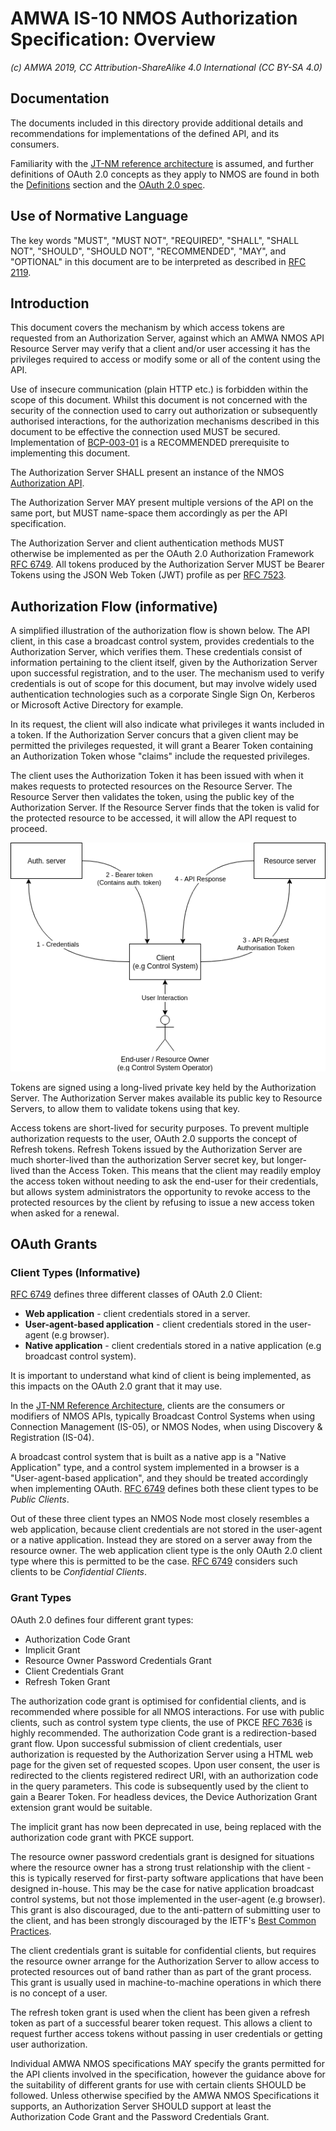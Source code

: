 # AMWA IS-10 NMOS Authorization Specification: Overview

_(c) AMWA 2019, CC Attribution-ShareAlike 4.0 International (CC BY-SA 4.0)_

## Documentation

The documents included in this directory provide additional details and recommendations for
implementations of the defined API, and its consumers.

Familiarity with the [JT-NM reference architecture](http://jt-nm.org/) is assumed, and further
definitions of OAuth 2.0 concepts as they apply to NMOS are found in both the
[Definitions](./5.0.%20Definitions.md) section and the [OAuth 2.0 spec][RFC-6749].

## Use of Normative Language

The key words "MUST", "MUST NOT", "REQUIRED", "SHALL", "SHALL NOT", "SHOULD", "SHOULD NOT",
"RECOMMENDED", "MAY", and "OPTIONAL" in this document are to be interpreted as described in [RFC
2119][RFC-2119].

## Introduction

This document covers the mechanism by which access tokens are requested from an Authorization Server,
against which an AMWA NMOS API Resource Server may verify that a client and/or user accessing it has
the privileges required to access or modify some or all of the content using the API.

Use of insecure communication (plain HTTP etc.) is forbidden within the scope of this document.
Whilst this document is not concerned with the security of the connection used to carry out
authorization or subsequently authorised interactions, for the authorization mechanisms described in
this document to be effective the connection used MUST be secured.
Implementation of [BCP-003-01][BCP-003-01] is a RECOMMENDED prerequisite to implementing this
document.

The Authorization Server SHALL present an instance of the NMOS [Authorization
API](../APIs/AuthorizationAPI.raml).

The Authorization Server MAY present multiple versions of the API on the same port, but MUST
name-space them accordingly as per the API specification.

The Authorization Server and client authentication methods MUST otherwise be implemented as per the
OAuth 2.0 Authorization Framework [RFC 6749][RFC-6749]. All tokens produced by the Authorization
Server MUST be Bearer Tokens using the JSON Web Token (JWT) profile as per [RFC 7523][RFC-7523].

## Authorization Flow (informative)

A simplified illustration of the authorization flow is shown below. The API client, in this case a
broadcast control system, provides credentials to the Authorization Server, which
verifies them. These credentials consist of information pertaining to the client itself, given by the 
Authorization Server upon successful registration, and to the user. The mechanism used to verify credentials
is out of scope for this document, but may involve widely used authentication technologies such as a corporate 
Single Sign On, Kerberos or Microsoft Active Directory for example.

In its request, the client will also indicate what privileges it wants included in a token. If the
Authorization Server concurs that a given client may be permitted the privileges requested, it will
grant a Bearer Token containing an Authorization Token whose "claims" include the requested
privileges.

The client uses the Authorization Token it has been issued with when it makes requests to protected
resources on the Resource Server. The Resource Server then validates the token, using the public key
of the Authorization Server. If the Resource Server finds that the token is valid for the protected
resource to be accessed, it will allow the API request to proceed.

![Authorization Flow](images/nmos_sec_3.png)

Tokens are signed using a long-lived private key held by the Authorization Server. The Authorization
Server makes available its public key to Resource Servers, to allow them to validate tokens using
that key.

Access tokens are short-lived for security purposes. To prevent multiple authorization requests to the user, OAuth 
2.0 supports the  concept of Refresh tokens. Refresh Tokens issued by the Authorization Server are much 
shorter-lived than the authorization Server secret key, but longer-lived than the Access Token. This means that the 
client may readily employ the access token without needing to ask the end-user for their credentials, but allows 
system administrators the opportunity to revoke access to the protected resources by the client by refusing
to issue a new access token when asked for a renewal.

## OAuth Grants

### Client Types (Informative)

[RFC 6749][RFC-6749] defines three different classes of OAuth 2.0 Client:
- **Web application** - client credentials stored in a server.
- **User-agent-based application** - client credentials stored in the user-agent (e.g browser).
- **Native application** - client credentials stored in a native application (e.g broadcast control
  system).

It is important to understand what kind of client is being implemented, as this impacts on the OAuth
2.0 grant that it may use.

In the [JT-NM Reference Architecture](http://jt-nm.org/RA-1.0/), clients are the consumers or modifiers of NMOS 
APIs, typically Broadcast Control Systems when using Connection Management (IS-05), or NMOS Nodes, when using 
Discovery & Registration (IS-04).

A broadcast control system that is built as a native app is a "Native Application" type, and
a control system implemented in a browser is a "User-agent-based application", and they should be
treated accordingly when implementing OAuth. [RFC 6749][RFC-6749] defines both these client types to
be _Public Clients_.

Out of these three client types an NMOS Node most closely resembles a web application, because client
credentials are not stored in the user-agent or a native application. Instead they are stored on a server away from 
the resource owner. The web application client type is the only OAuth 2.0 client type where this is permitted to be 
the case. [RFC 6749][RFC-6749] considers such clients to be _Confidential Clients_.

### Grant Types

OAuth 2.0 defines four different grant types:

- Authorization Code Grant
- Implicit Grant
- Resource Owner Password Credentials Grant
- Client Credentials Grant
- Refresh Token Grant

The authorization code grant is optimised for confidential clients, and is recommended where possible for all NMOS 
interactions. For use with public clients, such as control system type clients, the use of PKCE [RFC 
7636][RFC-7636] is highly recommended. The authorization Code grant is a redirection-based grant flow. Upon 
successful submission of client credentials, user authorization is requested by the Authorization Server using a 
HTML web page for the given set of requested scopes. Upon user consent, the user is redirected to the clients 
registered redirect URI, with an authorization code in the query parameters. This code is subsequently used by the 
client to gain a Bearer Token. For headless devices, the Device Authorization Grant extension grant would be 
suitable.

The implicit grant has now been deprecated in use, being replaced with the authorization code grant with PKCE 
support.

The resource owner password credentials grant is designed for situations where the resource owner has a strong
trust relationship with the client - this is typically reserved for first-party 
software applications that have been designed in-house. This may be the case for native application broadcast 
control systems, but not those implemented in the user-agent (e.g browser). This grant is also discouraged, due to 
the anti-pattern of submitting user to the client, and has been strongly discouraged by the IETF's [Best Common 
Practices][oauth-bcp-13].

The client credentials grant is suitable for confidential clients, but requires the resource owner
arrange for the Authorization Server to allow access to protected resources out of band rather than
as part of the grant process. This grant is usually used in machine-to-machine operations in which there is no 
concept of a user.

The refresh token grant is used when the client has been given a refresh token as part of a successful bearer token 
request. This allows a client to request further access tokens without passing in user credentials or getting user 
authorization.

Individual AMWA NMOS specifications MAY specify the grants permitted for the API clients involved in
the specification, however the guidance above for the suitability of different grants for use with
certain clients SHOULD be followed. Unless otherwise specified by the AMWA NMOS Specifications it
supports, an Authorization Server SHOULD support at least the Authorization Code Grant and the Password Credentials Grant.

[RFC-2119]: https://tools.ietf.org/html/rfc2119 "Key words for use in RFCs"

[RFC-6749]: https://tools.ietf.org/html/rfc6749 "The OAuth 2.0 Authorization Framework"

[RFC-7523]: https://tools.ietf.org/html/rfc7523 "JSON Web Token (JWT) Profile"

[RFC-7636]: https://tools.ietf.org/html/rfc7636 "Proof Key for Code Exchange by OAuth Public Clients"

[BCP-003-01]: https://github.com/AMWA-TV/nmos-api-security/blob/v1.0-dev/best-practice-secure-comms.md

[oauth-bcp-13]: https://tools.ietf.org/html/draft-ietf-oauth-security-topics-13 "OAuth 2.0 Security Best Current Practice 13"

